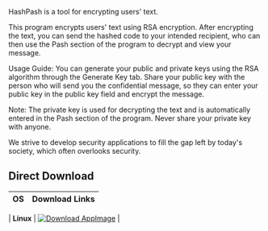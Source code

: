 HashPash is a tool for encrypting users' text.

This program encrypts users' text using RSA encryption. After encrypting the text, you can send the hashed code to your intended recipient, who can then use the Pash section of the program to decrypt and view your message.

Usage Guide: You can generate your public and private keys using the RSA algorithm through the Generate Key tab. Share your public key with the person who will send you the confidential message, so they can enter your public key in the public key field and encrypt the message.

Note: The private key is used for decrypting the text and is automatically entered in the Pash section of the program. Never share your private key with anyone.

We strive to develop security applications to fill the gap left by today's society, which often overlooks security.



## Direct Download

| OS       | Download Links                                                |
|----------|---------------------------------------------------------------|

| **Linux** | [![Download AppImage](https://img.shields.io/badge/Download-AppImage-yellow)](https://github.com/MegaSel0/HashPash_App/releases/download/v1.0.0/HashPash-v1.0.0.AppImage) |



